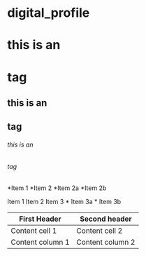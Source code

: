# digital_profile

# this is an <h1> tag
## this is an <h2> tag
###### this is an <h6> tag
  
  *Item 1
  *Item 2
   *Item 2a
   *Item 2b
   
   Item 1
   Item 2
   Item 3
    * Item 3a
    * Item 3b
    
    
  First Header | Second header
  ------------ | -------------
  Content cell 1 | Content cell 2
  Content column 1 | Content column 2
